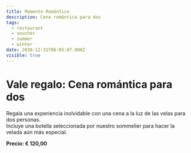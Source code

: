 ```yaml
---
title: Momento Romántico
description: Cena romántica para dos
tags:
  - restaurant
  - voucher
  - summer
  - winter
date: 2030-12-31T06:03:07.000Z
visible: true
---
```


# Vale regalo: Cena romántica para dos

Regala una experiencia inolvidable con una cena a la luz de las velas para dos personas.  
Incluye una botella seleccionada por nuestro sommelier para hacer la velada aún más especial.

**Precio: € 120,00**
